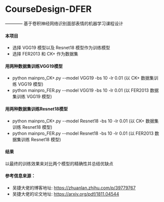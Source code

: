 # CourseDesign-DFER 
———— 基于卷积神经网络识别面部表情的机器学习课程设计

#### 本项目
- 选择 VGG19 模型以及 Resnet18 模型作为训练模型 
- 选择 FER2013 和 CK+ 作为数据集

#### 用两种数据集训练VGG19模型
- python mainpro_CK+.py --model VGG19 -bs 10 -lr 0.01 (以 CK+ 数据集训练 VGG19 模型)
- python mainpro_FER.py --model VGG19 -bs 10 -lr 0.01 (以 FER2013 数据集训练 VGG19 模型)

#### 用两种数据集训练Resnet18模型
- python mainpro_CK+.py --model Resnet18 -bs 10 -lr 0.01 (以 CK+ 数据集训练 Resnet18 模型)
- python mainpro_FER.py --model Resnet18 -bs 10 -lr 0.01 (以 FER2013 数据集训练 Resnet18 模型)

#### 结果
以最终的训练效果来对比两个模型的精确性并总结优缺点

#### 参考信息来源：
- 吴捷大佬的博客地址: https://zhuanlan.zhihu.com/p/39779767
- 吴捷大佬的论文地址: https://arxiv.org/pdf/1811.04544
